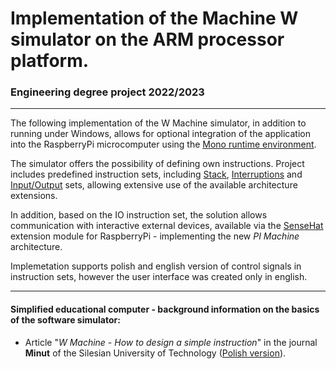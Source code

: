 # Implementation of the Machine W simulator on the ARM processor platform.

### Engineering degree project 2022/2023

---
The following implementation of the W Machine simulator, in addition to running under Windows, allows for optional integration of the application into the RaspberryPi microcomputer using the [Mono runtime environment](https://www.mono-project.com/docs/advanced/runtime/). 

The simulator offers the possibility of defining own instructions. Project includes predefined instruction sets, including [Stack](https://github.com/chylaa/maszynaPi/blob/main/src/.instructions/Stack.lst), [Interruptions](https://github.com/chylaa/maszynaPi/blob/main/src/.instructions/Interruptions.lst) and [Input/Output](https://github.com/chylaa/maszynaPi/blob/main/src/.instructions/IO.lst) sets, allowing extensive use of the available architecture extensions.

In addition, based on the IO instruction set, the solution allows communication with interactive
external devices, available via the [SenseHat](https://www.raspberrypi.com/products/sense-hat/) extension module for RaspberryPi - implementing the new *PI Machine* architecture.

Implemetation supports polish and english version of control signals in instruction sets, however the user interface was created only in english.

---

#### Simplified educational computer - background information on the basics of the software simulator: 
 
 - Article "*W Machine - How to design a simple instruction*" in the journal **Minut** of the Silesian University of Technology ([Polish version](https://minut.polsl.pl/articles/C-19-004.pdf 'Maszyna W - jak zaprojektować prosty rozkaz')).

